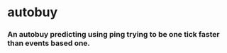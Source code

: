 # autobuy

### An autobuy predicting using ping trying to be one tick faster than events based one.
